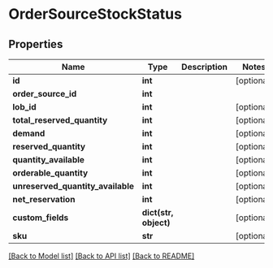 # OrderSourceStockStatus

## Properties
Name | Type | Description | Notes
------------ | ------------- | ------------- | -------------
**id** | **int** |  | [optional] 
**order_source_id** | **int** |  | 
**lob_id** | **int** |  | [optional] 
**total_reserved_quantity** | **int** |  | [optional] 
**demand** | **int** |  | [optional] 
**reserved_quantity** | **int** |  | [optional] 
**quantity_available** | **int** |  | [optional] 
**orderable_quantity** | **int** |  | [optional] 
**unreserved_quantity_available** | **int** |  | [optional] 
**net_reservation** | **int** |  | [optional] 
**custom_fields** | **dict(str, object)** |  | [optional] 
**sku** | **str** |  | [optional] 

[[Back to Model list]](../README.md#documentation-for-models) [[Back to API list]](../README.md#documentation-for-api-endpoints) [[Back to README]](../README.md)


